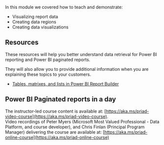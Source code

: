 In this module we covered how to teach and demonstrate:

- Visualizing report data
- Creating data regions
- Creating data visualizations

## Resources
These resources will help you better understand data retrieval for Power BI reporting and Power BI paginated reports.

They will also allow you to provide additional information when you are explaining these topics to your customers. 

- [Tables, matrixes, and lists in Power BI Report Builder](https://docs.microsoft.com/power-bi/report-builder-tables-matrices-lists)

## Power BI Paginated reports in a day
The instructor-led course content is available at: [https://aka.ms/priad-video-course](https://aka.ms/priad-video-course).  
Video recordings of Peter Myers (Microsoft Most Valued Professional - Data Platform, and course developer), and Chris Finlan (Principal Program Manager) delivering the course are available at: [https://aka.ms/priad-online-course](https://aka.ms/priad-online-course)
